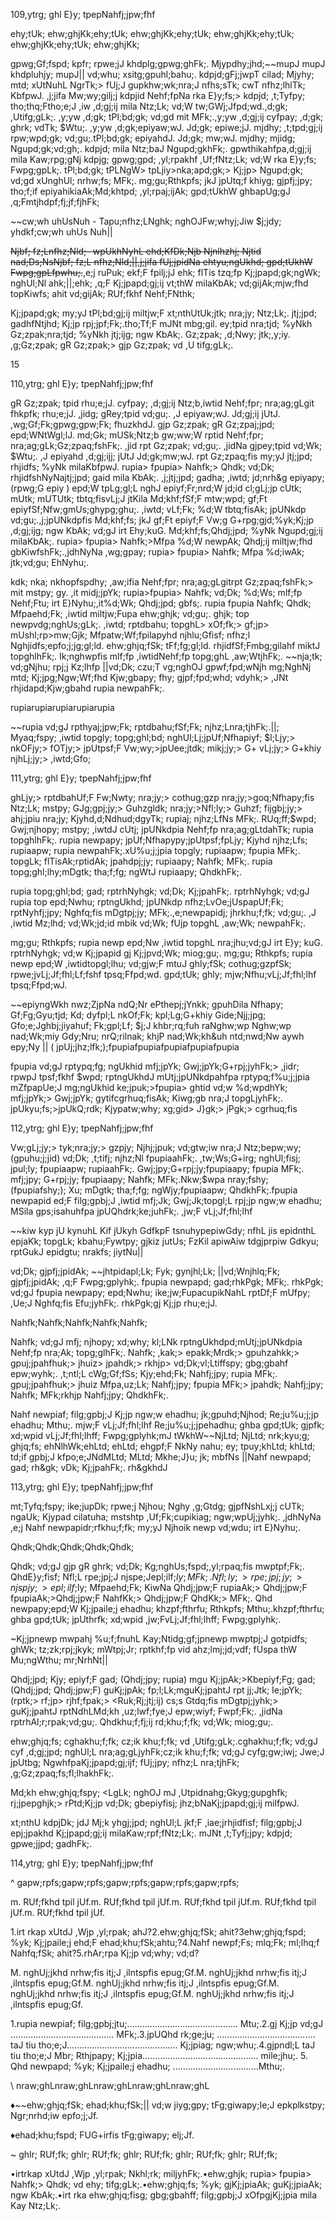 109,ytrg; ghl E}y; tpepNahfj;jpw;fhf

ehy;tUk; ehw;ghjKk;ehy;tUk; ehw;ghjKk;ehy;tUk; ehw;ghjKk;ehy;tUk; ehw;ghjKk;ehy;tUk; ehw;ghjKk;

gpwg;Gf;fspd; kpfr; rpwe;jJ khdplg;gpwg;ghFk;. Mjypdhy;jhd;~~mupJ mupJ khdpluhjy; mupJ|| vd;whu; xsitg;gpuhl;bahu;. kdpjd;gFj;jwpT cilad; Mjyhy; mtd; xUtNuhL NgrTk;> fUj;J gupkhw;wk;nra;J nfhs;sTk; cwT nfhz;lhlTk; KbfpwJ. ,j;jifa Mw;wy;gilj;j kdpjid Nehf;fpNa rka E}y;fs;> kdpjd; ,t;Tyfpy; tho;thq;Ftho;e;J ,iw ,d;gj;ij mila Ntz;Lk; vd;W tw;GWj;Jfpd;wd.,d;gk; ,Utifg;gLk;. ,y;yw ,d;gk; tPl;bd;gk; vd;gd mit MFk;.,y;yw ,d;gj;ij cyfpay; ,d;gk; ghrk; vdTk; $Wtu;. ,y;yw ,d;gk;epiyaw;wJ. Jd;gk; epiwe;jJ. mjdhy; ,t;tpd;gj;ij rpw;wpd;gk; vd;gu;.tPl;bd;gk; epiyahdJ. Jd;gk; mw;wJ. mjdhy; mjidg; Ngupd;gk;vd;gh;. kdpjd; mila Ntz;baJ Ngupd;gkhFk;. gpwthikahfpa,d;gj;ij mila Kaw;rpg;gNj kdpjg; gpwg;gpd; ,yl;rpakhf ,Uf;fNtz;Lk; vd;W rka E}y;fs; Fwpg;gpLk;. tPl;bd;gk; tPLNgW> tpLjiy>nka;apd;gk;> Kj;jp> Ngupd;gk; vd;gd xUnghUl; nrhw;fs; MFk;. mg;gu;Rthkpfs; jkJ jpUtq;f khiyg; gjpfj;jpy; tho;f;if epiyahikiaAk;Md;khtpd; ,yl;rpaj;ijAk; gpd;tUkhW ghbapUg;gJ ,q;Fmtjhdpf;fj;jf;fjhFk;

~~cw;wh uhUsNuh - Tapu;nfhz;LNghk; nghOJFw;whyj;Jiw $j;jdy; yhdkf;cw;wh uhUs Nuh||

~~Njbf; fz;Lnfhz;Nld;- wpUkhNyhL ehd;KfDk;Njb Njnlhzhj; Njtid nad;Ds;NsNjbf; fz;L nfhz;Nld;||,j;jifa fUj;jpidNa ehtyu;ngUkhd; gpd;tUkhW Fwpg;gpLfpwhu;.~~,e;j ruPuk; ekf;F fpilj;jJ ehk; flTis tzq;fp Kj;jpapd;gk;ngWk; nghUl;Nl ahk;||;ehk; ,q;F Kj;jpapd;gj;ij vt;thW milaKbAk; vd;gijAk;mjw;fhd topKiwfs; ahit vd;gijAk; RUf;fkhf Nehf;FNthk;

Kj;jpapd;gk; my;yJ tPl;bd;gj;ij miltjw;F xt;nthUtUk;jtk; nra;jy; Ntz;Lk;. jtj;jpd; gadhfNtjhd; Kj;jp rpj;jpf;Fk;.tho;Tf;F mJNt mbg;gil. ey;tpid nra;tjd; %yNkh Gz;zpak;nra;tjd; %yNkh jtj;ijg; ngw KbAk;. Gz;zpak; ,d;Nwy; jtk;,y;iy. ,g;Gz;zpak; gR Gz;zpak;> gjp Gz;zpak; vd ,U tifg;gLk;.

15

110,ytrg; ghl E}y; tpepNahfj;jpw;fhf

gR Gz;zpak; tpid rhu;e;jJ. cyfpay; ,d;gj;ij Ntz;b,iwtid Nehf;fpr; nra;ag;gLgit fhkpfk; rhu;e;jJ. ,jidg; gRey;tpid vd;gu;. ,J epiyaw;wJ. Jd;gj;ij jUtJ. ,wg;Gf;Fk;gpwg;gpw;Fk; fhuzkhdJ. gjp Gz;zpak; gR Gz;zpaj;jpd; epd;WNtWgl;lJ. md;Gk; mUSk;Ntz;b gw;ww;W rptid Nehf;fpr; nra;ag;gLk;Gz;zpaq;fshFk;. ,jid rpt Gz;zpak; vd;gu;. ,jidNa gjpey;tpid vd;Wk; $Wtu;. ,J epiyahd ,d;gj;ijj; jUtJ Jd;gk;mw;wJ. rpt Gz;zpaq;fis my;yJ jtj;jpd; rhjidfs; %yNk milaKbfpwJ. rupia> fpupia> Nahfk;> Qhdk; vd;Dk; rhjidfshNyNajtj;jpd; gaid mila KbAk;. ,j;jtj;jpd; gadha; ,iwtd; jd;nrh&g epiyapy; (rpwg;G epiy ) epd;W tpLg;gl;L nghJ epiyf;Fr;nrd;W jd;id cl;gLj;jp cUtk; mUtk; mUTUtk; tbtq;fisvLj;J jtKila Md;khf;fSf;F mtw;wpd; gf;Ft epiyfSf;Nfw;gmUs;ghypg;ghu;. ,iwtd; vLf;Fk; %d;W tbtq;fisAk; jpUNkdp vd;gu;.,j;jpUNkdpfis Md;khf;fs; jkJ gf;Ft epiyf;F Vw;g G+rpg;gjd;%yk;Kj;jp ,d;gj;ijg; ngw KbAk; vd;gJ irt Ehy;kuG. Md;khf;fs;Qhdj;jpd; %yNk Ngupd;gj;ij milaKbAk;. rupia> fpupia> Nahfk;>Mfpa %d;W newpAk; Qhdj;ij miltjw;fhd gbKiwfshFk;.,jdhNyNa ,wg;gpay; rupia> fpupia> Nahfk; Mfpa %d;iwAk; jtk;vd;gu; EhNyhu;.

kdk; nka; nkhopfspdhy; ,aw;ifia Nehf;fpr; nra;ag;gLgitrpt Gz;zpaq;fshFk;> mit mstpy; gy. ,it midj;jpYk; rupia>fpupia> Nahfk; vd;Dk; %d;Ws; mlf;fp Nehf;Ftu; irt E}Nyhu;,it%d;Wk; Qhdj;jpd; gbfs;. rupia fpupia Nahfk; Qhdk; Mfpaehd;Fk; ,iwtid miltjw;Fupa ehw;ghjk; vd;gu;. ghjk; top newpvdg;nghUs;gLk;. ,iwtd; rptdbahu; topghL> xOf;fk;> gf;jp> mUshl;rp>mw;Gjk; Mfpatw;Wf;fpilapyhd njhlu;Gfisf; nfhz;l Nghjidfs;epfo;j;jg;gl;ld. ehw;ghjq;fSk; tFf;fg;gl;ld. rhjidfSf;Fmbg;gilahf miktJ topghlhFk;. Ik;nghwpfis mlf;fp ,iwtidNehf;fp topg;ghL ,aw;WtjhFk;. ~~nja;tk; vd;gNjhu; rpj;j Kz;lhfp ||vd;Dk; czu;T vg;nghOJ gpwf;fpd;wNjh mg;NghNj mtd; Kj;jpg;Ngw;Wf;fhd Kjw;gbapy; fhy; gjpf;fpd;whd; vdyhk;> ,JNt rhjidapd;Kjw;gbahd rupia newpahFk;.

rupiarupiarupiarupiarupia

~~rupia vd;gJ rpthyaj;jpw;Fk; rptdbahu;fSf;Fk; njhz;Lnra;tjhFk;.||; Myaq;fspy; ,iwtid topgly; topg;ghl;bd; nghUl;Lj;jpUf;Nfhapiyf; $l;Ljy;> nkOFjy;> fOTjy;> jpUtpsf;F Vw;wy;>jpUee;jtdk; mikj;jy;> G+ vLj;jy;> G+khiy njhLj;jy;> ,iwtd;Gfo;

111,ytrg; ghl E}y; tpepNahfj;jpw;fhf

ghLjy;> rptdbahUf;F Fw;Nwty; nra;jy;> cothug;gzp nra;jy;>goq;Nfhapy;fis Ntz;Lk; mstpy; GJg;gpj;jy;> Guhzgldk; nra;jy;>Nfl;ly;> Guhzf; fijgbj;jy;> ahj;jpiu nra;jy; Kjyhd,d;Ndhud;dgyTk; rupiaj; njhz;LfNs MFk;. RUq;ff;$wpd; Gwj;njhopy; mstpy; ,iwtdJ cUtj; jpUNkdpia Nehf;fp nra;ag;gLtdahTk; rupia topghlhFk;. rupia newpapy; jpUf;Nfhapypy;jpUtpsf;fpLjy; Kjyhd njhz;Lfs; rupiaapw; rupia newpahFk;.xU%u;j;jpia topgly; rupiaapw; fpupia MFk;. topgLk; flTisAk;rptidAk; jpahdpj;jy; rupiaapy; Nahfk; MFk;. rupia topg;ghl;lhy;mDgtk; tha;f;fg; ngWtJ rupiaapy; QhdkhFk;.

rupia topg;ghl;bd; gad; rptrhNyhgk; vd;Dk; Kj;jpahFk;. rptrhNyhgk; vd;gJ rupia top epd;Nwhu; rptngUkhd; jpUNkdp nfhz;LvOe;jUspapUf;Fk; rptNyhfj;jpy; Nghfq;fis mDgtpj;jy; MFk;.,e;newpapidj; jhrkhu;f;fk; vd;gu;. ,J ,iwtid Mz;lhd; vd;Wk;jd;id mbik vd;Wk; fUjp topghL ,aw;Wk; newpahFk;.

mg;gu; Rthkpfs; rupia newp epd;Nw ,iwtid topghL nra;jhu;vd;gJ irt E}y; kuG. rptrhNyhgk; vd;w Kj;jpapid gj Kj;jpvd;Wk; miog;gu;. mg;gu; Rthkpfs; rupia newp epd;W ,iwtidtopgl;lhu; vd;gjw;F mtuJ ghly;fSk; cothug;gzpfSk; rpwe;jvLj;Jf;fhl;Lf;fshf tpsq;Ffpd;wd. gpd;tUk; ghly; mjw;Nfhu;vLj;Jf;fhl;lhf tpsq;Ffpd;wJ.

~~epiyngWkh nwz;ZjpNa ndQ;Nr ePthepj;jYnkk; gpuhDila Nfhapy; Gf;Fg;Gyu;tjd; Kd; dyfpl;L nkOf;Fk; kpl;Lg;G+khiy Gide;Njj;jpg; Gfo;e;Jghbj;jiyahuf; Fk;gpl;Lf; $j;J khbr;rq;fuh raNghw;wp Nghw;wp nad;Wk;miy Gdy;Nru; nrQ;rilnak; khjP nad;Wk;kh&uh ntd;nwd;Nw aywh epy;Ny || ( jpUj;jhz;lfk;);fpupiafpupiafpupiafpupiafpupia

fpupia vd;gJ rptypq;fg; ngUkhid mfj;jpYk; Gwj;jpYk;G+rpj;jyhFk;> ,jidr; rpwpJ tpsf;fkhf $wpd; rptngUkhdJ mUtj;jpUNkdpahfpa rptypq;f%u;j;jpia mZfpapUe;J mg;ngUkhid ke;jpuk;>fpupia> ghtid vd;w %d;wpdhYk; mfj;jpYk;> Gwj;jpYk; gytifcgrhuq;fisAk; Kiwg;gb nra;J topgLjyhFk;. jpUkyu;fs;>jpUkQ;rdk; Kjypatw;why; xg;gid> J}gk;> jPgk;> cgrhuq;fis

112,ytrg; ghl E}y; tpepNahfj;jpw;fhf

Vw;gLj;jy;> tyk;nra;jy;> gzpjy; Njhj;jpuk; vd;gtw;iw nra;J Ntz;bepw;wy; (gpuhu;j;jid) vd;Dk; ,t;tifj; njhz;Nl fpupiaahFk;. ,tw;Ws;G+irg; nghUl;fisj; jpul;ly; fpupiaapw; rupiaahFk;. Gwj;jpy;G+rpj;jy;fpupiaapy; fpupia MFk;. mfj;jpy; G+rpj;jy; fpupiaapy; Nahfk; MFk;.Nkw;$wpa nray;fshy; (fpupiafshy;); Xu; mDgtk; tha;f;fg; ngWjy;fpupiaapw; QhdkhFk;.fpupia newpapid ed;F filg;gpbj;J ,iwtid mfj;Jk; Gwj;Jk;topgl;L rpj;jp ngw;w ehadhu; MSila gps;isahuhfpa jpUQhdrk;ke;juhFk;. ,jw;F vLj;Jf;fhl;lhf

~~kiw kyp jU kynuhL Kif jUkyh GdfkpF tsnuhypepiwGdy; nfhL jis epidnthL epjaKk; topgLk; kbahu;Fywtpy; gjkiz jutUs; FzKil apiwAiw tdgjprpiw Gdkyu; rptGukJ epidgtu; nrakfs; jiytNu||

vd;Dk; gjpfj;jpidAk; ~~jhtpidapl;Lk; Fyk; gynjhl;Lk; ||vd;Wnjhlq;Fk; gjpfj;jpidAk; ,q;F Fwpg;gplyhk;. fpupia newpapd; gad;rhkPgk; MFk;. rhkPgk; vd;gJ fpupia newpapy; epd;Nwhu; ike;jw;FupacupikNahL rptDf;F mUfpy; ,Ue;J Nghfq;fis Efu;jyhFk;. rhkPgk;gj Kj;jp rhu;e;jJ.

Nahfk;Nahfk;Nahfk;Nahfk;Nahfk;

Nahfk; vd;gJ mfj; njhopy; xd;why; kl;LNk rptngUkhdpd;mUtj;jpUNkdpia Nehf;fp nra;Ak; topg;glhFk;. Nahfk; ,kak;> epakk;Mrdk;> gpuhzahkk;> gpuj;jpahfhuk;> jhuiz> jpahdk;> rkhjp> vd;Dk;vl;Ltiffspy; gbg;gbahf epw;wyhk;. ,t;ntl;L cWg;Gf;fSs; Kjy;ehd;Fk; Nahfj;jpy; rupia MFk;. gpuj;jpahfhuk;> jhuiz Mfpa,uz;Lk; Nahfj;jpy; fpupia MFk;> jpahdk; Nahfj;jpy; Nahfk; MFk;rkhjp Nahfj;jpy; QhdkhFk;.

Nahf newpiaf; filg;gpbj;J Kj;jp ngw;w ehadhu; jk;gpuhd;Njhod; Re;ju%u;j;jp ehadhu; Mthu;. mjw;F vLj;Jf;fhl;lhf Re;ju%u;j;jpehadhu; ghba gpd;tUk; gjpfk; xd;wpid vLj;Jf;fhl;lhff; Fwpg;gplyhk;mJ tWkhW~~NjLtd; NjLtd; nrk;kyu;g; ghjq;fs; ehNlhWk;ehLtd; ehLtd; ehgpf;F NkNy nahu; ey; tpuy;khLtd; khLtd; td;if gpbj;J kfpo;e;JNdMLtd; MLtd; Mkhe;J}u; jk; mbfNs ||Nahf newpapd; gad; rh&gk; vDk; Kj;jpahFk;. rh&gkhdJ

113,ytrg; ghl E}y; tpepNahfj;jpw;fhf

mt;Tyfq;fspy; ike;jupDk; rpwe;j Njhou; Nghy ,g;Gtdg; gjpfNshLxj;j cUTk; ngaUk; Kjypad cilatuha; mstshtp ,Uf;Fk;cupikiag; ngw;wpUj;jyhk;. ,jdhNyNa ,e;j Nahf newpapidr;rfkhu;f;fk; my;yJ Njhoik newp vd;wdu; irt E}Nyhu;.

Qhdk;Qhdk;Qhdk;Qhdk;Qhdk;

Qhdk; vd;gJ gjp gR ghrk; vd;Dk; Kg;nghUs;fspd;,yl;rpaq;fis mwptpf;Fk;. QhdE}y;fisf; Nfl;L rpe;jpj;J njspe;Jepl;ilf;$ly; MFk;. Nfl;ly;> rpe;jpj;jy;> njspjy;> epl;ilf;$ly; Mfpaehd;Fk; KiwNa Qhdj;jpw;F rupiaAk;> Qhdj;jpw;F fpupiaAk;>Qhdj;jpw;F NahfKk;> Qhdj;jpw;F QhdKk;> MFk;. Qhd newpapy;epd;W Kj;jpaile;j ehadhu; khzpf;fthrfu; Rthkpfs; Mthu;.khzpf;fthrfu; ghba gpd;tUk; jpUthrfk; xd;wpid ,jw;FvLj;Jf;fhl;lhff; Fwpg;gplyhk;.

~Kj;jpnewp mwpahj %u;f;fnuhL Kay;Ntidg;gf;jpnewp mwptpj;J gotpidfs; ghWk; tz;zk;rpj;jkyk; mWtpj;Jr; rptkhf;fp vid ahz;lmj;jd;vdf; fUspa thW Mu;ngWthu; mr;NrhNt||

Qhdj;jpd; Kjy; epiyf;F gad; (Qhdj;jpy; rupia) mgu Kj;jpAk;>Kbepiyf;Fg; gad; (Qhdj;jpd; Qhdj;jpw;F) guKj;jpAk; fp;l;Lk;mguKj;jpahtJ rpt jj;Jtk; Ie;jpYk; (rptk;> rf;jp> rjhf;fpak;> <Ruk;Rj;jtj;ij) cs;s Gtdq;fis mDgtpj;jyhk;> guKj;jpahtJ rptNdhLMd;kh ,uz;lwf;fye;J epw;wiyf; Fwpf;Fk;. ,jidNa rptrhAl;r;rpak;vd;gu;. Qhdkhu;f;fj;ij rd;khu;f;fk; vd;Wk; miog;gu;.

ehw;ghjq;fs; cghakhu;f;fk; cz;ik khu;f;fk; vd ,Utifg;gLk;.cghakhu;f;fk; vd;gJ cyf ,d;gj;jpd; nghUl;L nra;ag;gLjyhFk;cz;ik khu;f;fk; vd;gJ cyfg;gw;iwj; Jwe;J jpUtbg; NgwhfpaKj;jpapd;gj;ijf; fUj;jpy; nfhz;L nra;tjhFk; ,g;Gz;zpaq;fs;fl;lhakhFk;.

Md;kh ehw;ghjq;fspy; <LgLk; nghOJ mJ ,Utpidnahg;Gkyg;gupghfk; rj;jpepghjk;> rPtd;Kj;jp vd;Dk; gbepiyfisj; jhz;bNaKj;jpapd;gj;ij milfpwJ.

xt;nthU kdpjDk; jdJ Mj;k yhgj;jpd; nghUl;L jkf;F ,iae;jrhjidfisf; filg;gpbj;J epj;jpakhd Kj;jpapd;gj;ij milaKaw;rpf;fNtz;Lk;. mJNt ,t;Tyfj;jpy; kdpjd; gpwe;jjpd; gadhFk;.

114,ytrg; ghl E}y; tpepNahfj;jpw;fhf

^ gapw;rpfs;gapw;rpfs;gapw;rpfs;gapw;rpfs;gapw;rpfs;

m. RUf;fkhd tpil jUf.m. RUf;fkhd tpil jUf.m. RUf;fkhd tpil jUf.m. RUf;fkhd tpil jUf.m. RUf;fkhd tpil jUf.

1.irt rkap xUtdJ ,Wjp ,yl;rpak; ahJ?2.ehw;ghjq;fSk; ahit?3ehw;ghjq;fspd; %yk; Kj;jpaile;j ehd;F ehad;khu;fSk;ahtu;?4.Nahf newpf;Fs; mlq;Fk; ml;lhq;f Nahfq;fSk; ahit?5.rhAr;rpa Kj;jp vd;why; vd;d?

M. nghUj;jkhd nrhw;fis itj;J ,ilntspfis epug;Gf.M. nghUj;jkhd nrhw;fis itj;J ,ilntspfis epug;Gf.M. nghUj;jkhd nrhw;fis itj;J ,ilntspfis epug;Gf.M. nghUj;jkhd nrhw;fis itj;J ,ilntspfis epug;Gf.M. nghUj;jkhd nrhw;fis itj;J ,ilntspfis epug;Gf.

1.rupia newpiaf; filg;gpbj;jtu;............................................ Mtu;.2.gj Kj;jp vd;gJ ......................................... MFk;.3.jpUQhd rk;ge;ju; ....................................... taJ tiu tho;e;J............................................ Kj;jpiag; ngw;whu;.4.gjpndl;L taJ tiu tho;e;J Mbr; Rthjpapy; Kj;jpia.............................................. mile;jhu;. 5. Qhd newpapd; %yk; Kj;jpaile;j ehadhu; ..................................Mthu;.

\ nraw;ghLnraw;ghLnraw;ghLnraw;ghLnraw;ghL

♦~~ehw;ghjq;fSk; ehad;khu;fSk;|| vd;w jiyg;gpy; tFg;giwapy;Ie;J epkplkstpy; Ngr;nrhd;iw epfo;j;Jf.

♦ehad;khu;fspd; FUG+irfis tFg;giwapy; elj;Jf.

~ ghlr; RUf;fk; ghlr; RUf;fk; ghlr; RUf;fk; ghlr; RUf;fk; ghlr; RUf;fk;

•irtrkap xUtdJ ,Wjp ,yl;rpak; Nkhl;rk; miljyhFk;.•ehw;ghjk; rupia> fpupia> Nahfk;> Qhdk; vd ehy; tifg;gLk;.•ehw;ghjq;fs; %yk; gjKj;jpiaAk; guKj;jpiaAk; ngw KbAk;.•irt rka ehw;ghjq;fisg; gbg;gbahff; filg;gpbj;J xOfpgjKj;jpia mila Kay Ntz;Lk;.